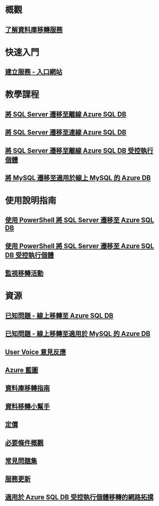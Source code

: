 # 概觀
## [了解資料庫移轉服務](dms-overview.md)

# 快速入門
## [建立服務 - 入口網站](quickstart-create-data-migration-service-portal.md)

# 教學課程
## [將 SQL Server 遷移至離線 Azure SQL DB](tutorial-sql-server-to-azure-sql.md)
## [將 SQL Server 遷移至連線 Azure SQL DB](tutorial-sql-server-azure-sql-online.md)
## [將 SQL Server 遷移至離線 Azure SQL DB 受控執行個體](tutorial-sql-server-to-managed-instance.md)
## [將 MySQL 遷移至適用於線上 MySQL 的 Azure DB](tutorial-mysql-azure-mysql-online.md)

# 使用說明指南
## [使用 PowerShell 將 SQL Server 遷移至 Azure SQL DB](howto-sql-server-to-azure-sql-powershell.md)
## [使用 PowerShell 將 SQL Server 遷移至 Azure SQL DB 受控執行個體](howto-sql-server-to-azure-sql-mi-powershell.md)
## [監視移轉活動](how-to-monitor-migration-activity.md)

# 資源
## [已知問題 - 線上移轉至 Azure SQL DB](known-issues-azure-sql-online.md)
## [已知問題 - 線上移轉至適用於 MySQL 的 Azure DB](known-issues-azure-mysql-online.md)
## [User Voice 意見反應](https://feedback.azure.com/forums/906100-azure-database-migration-service)
## [Azure 藍圖](https://azure.microsoft.com/roadmap/)
## [資料庫移轉指南](https://aka.ms/datamigration)
## [資料移轉小幫手](https://aka.ms/dma)
## [定價](https://aka.ms/dms-pricing)
## [必要條件概觀](pre-reqs.md)
## [常見問題集](faq.md)
## [服務更新](https://azure.microsoft.com/updates/?product=database-migration)
## [適用於 Azure SQL DB 受控執行個體移轉的網路拓撲](resource-network-topologies.md)
